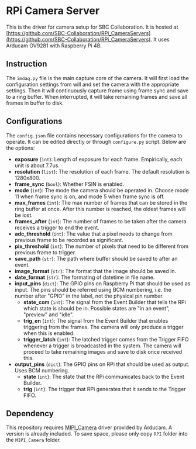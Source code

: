 # RPi Camera Server

This is the driver for camera setup for SBC Collaboration. It is hosted at [https://github.com/SBC-Collaboration/RPi_CameraServers](https://github.com/SBC-Collaboration/RPi_CameraServers). It uses Arducam OV9281 with Raspberry Pi 4B.

## Instruction
The `imdaq.py` file is the main capture core of the camera. It will first load the configuration settings from will and set the camera with the appropriate settings. Then it will continuously capture frame using frame sync and save to a ring buffer. When interrupted, it will take remaining frames and save all frames in buffer to disk.

## Configurations
The `config.json` file contains necessary configurations for the camera to operate. It can be edited directly or through `configure.py` script. Below are the options:
- **exposure** (`int`): Length of exposure for each frame. Empirically, each unit is about 7.7us.
- **resolution** (`list`): The resolution of each frame. The default resolution is 1280x800.
- **frame_sync** (`bool`): Whether FSIN is enabled.
- **mode** (`int`): The mode the camera should be operated in. Choose mode 11 when frame sync is on, and mode 5 when frame sync is off.
- **max_frames** (`int`): The max number of frames that can be stored in the ring buffer at once. After this number is reached, the oldest frames will be lost.
- **frames_after** (`int`): The number of frames to be taken after the camera receives a trigger to end the event. 
- **adc_threshold** (`int`): The value that a pixel needs to change from previous frame to be recorded as significant.
- **pix_threshold** (`int`): The number of pixels that need to be different from previous frame to trigger.
- **save_path** (`str`): The path where buffer should be saved to after an event.
- **image_format** (`str`): The format that the image should be saved in.
- **date_format** (`str`): The formating of datetime in file name.
- **input_pins** (`dict`): The GPIO pins on Raspberry Pi that should be used as input. The pins should be referred using BCM numbering, i.e. the number after "GPIO" in the label, not the physical pin number. 
  - **state_com** (`int`): The signal from the Event Builder that tells the RPi which state is should be in. Possible states are "in an event", "preview" and "idle".
  - **trig_en** (`int`): The signal from the Event Builder that enables triggering from the frames. The camera will only produce a trigger when this is enabled.
  - **trigger_latch** (`int`): The latched trigger comes from the Trigger FIFO whenever a trigger is broadcasted in the system. The camera will proceed to take remaining images and save to disk once received this.
- **output_pins** (`dict`): The GPIO pins on RPi that should be used as output. Uses BCM numbering.
  - **state** (`int`): The state that the RPi communicates back to the Event Builder.
  - **trig** (`int`): The trigger that RPi generates that it sends to the Trigger FIFO.

## Dependency
This repository requires [MIPI_Camera](https://github.com/ArduCAM/MIPI_Camera) driver provided by Arducam. A version is already included. To save space, please only copy `RPI` folder into the `MIPI_Camera` folder.